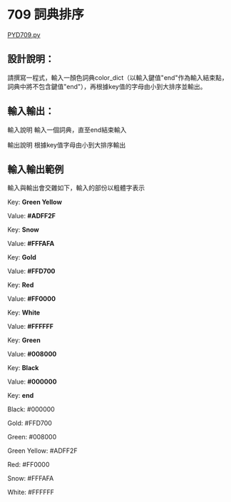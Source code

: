 # 709 詞典排序

[PYD709.py](https://github.com/eclairsameal/TQC-Python/blob/master/%E7%AC%AC7%E9%A1%9E%EF%BC%9A%E6%95%B8%E7%B5%84%EF%BC%88Tuple%EF%BC%89%E3%80%81%E9%9B%86%E5%90%88%EF%BC%88Set%EF%BC%89%E4%BB%A5%E5%8F%8A%E8%A9%9E%E5%85%B8%EF%BC%88Dictionary%EF%BC%89/PYD709.py)

## 設計說明：
請撰寫一程式，輸入一顏色詞典color_dict（以輸入鍵值"end"作為輸入結束點，詞典中將不包含鍵值"end"），再根據key值的字母由小到大排序並輸出。

## 輸入輸出：
輸入說明
輸入一個詞典，直至end結束輸入

輸出說明
根據key值字母由小到大排序輸出

## 輸入輸出範例
輸入與輸出會交雜如下，輸入的部份以粗體字表示

Key: **Green Yellow**

Value: **#ADFF2F**

Key: **Snow**

Value: **#FFFAFA**

Key: **Gold**

Value: **#FFD700**

Key: **Red**

Value: **#FF0000**

Key: **White**

Value: **#FFFFFF**

Key: **Green**

Value: **#008000**

Key: **Black**

Value: **#000000**

Key: **end**

Black: #000000

Gold: #FFD700

Green: #008000

Green Yellow: #ADFF2F

Red: #FF0000

Snow: #FFFAFA

White: #FFFFFF
